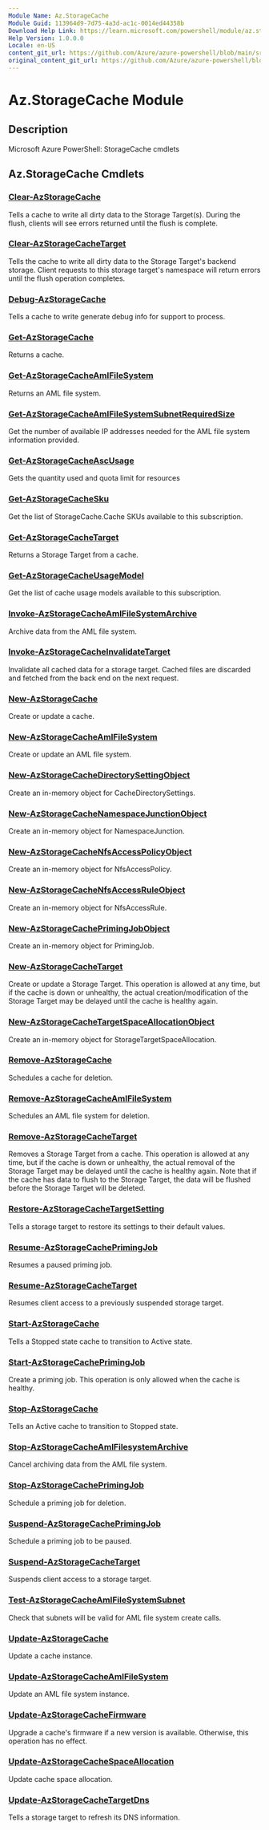 ```yaml
---
Module Name: Az.StorageCache
Module Guid: 113964d9-7d75-4a3d-ac1c-0014ed44358b
Download Help Link: https://learn.microsoft.com/powershell/module/az.storagecache
Help Version: 1.0.0.0
Locale: en-US
content_git_url: https://github.com/Azure/azure-powershell/blob/main/src/StorageCache/help/Az.StorageCache.md
original_content_git_url: https://github.com/Azure/azure-powershell/blob/main/src/StorageCache/help/Az.StorageCache.md
---
```


# Az.StorageCache Module
## Description
Microsoft Azure PowerShell: StorageCache cmdlets

## Az.StorageCache Cmdlets
### [Clear-AzStorageCache](Clear-AzStorageCache.md)
Tells a cache to write all dirty data to the Storage Target(s).
During the flush, clients will see errors returned until the flush is complete.

### [Clear-AzStorageCacheTarget](Clear-AzStorageCacheTarget.md)
Tells the cache to write all dirty data to the Storage Target's backend storage.
Client requests to this storage target's namespace will return errors until the flush operation completes.

### [Debug-AzStorageCache](Debug-AzStorageCache.md)
Tells a cache to write generate debug info for support to process.

### [Get-AzStorageCache](Get-AzStorageCache.md)
Returns a cache.

### [Get-AzStorageCacheAmlFileSystem](Get-AzStorageCacheAmlFileSystem.md)
Returns an AML file system.

### [Get-AzStorageCacheAmlFileSystemSubnetRequiredSize](Get-AzStorageCacheAmlFileSystemSubnetRequiredSize.md)
Get the number of available IP addresses needed for the AML file system information provided.

### [Get-AzStorageCacheAscUsage](Get-AzStorageCacheAscUsage.md)
Gets the quantity used and quota limit for resources

### [Get-AzStorageCacheSku](Get-AzStorageCacheSku.md)
Get the list of StorageCache.Cache SKUs available to this subscription.

### [Get-AzStorageCacheTarget](Get-AzStorageCacheTarget.md)
Returns a Storage Target from a cache.

### [Get-AzStorageCacheUsageModel](Get-AzStorageCacheUsageModel.md)
Get the list of cache usage models available to this subscription.

### [Invoke-AzStorageCacheAmlFileSystemArchive](Invoke-AzStorageCacheAmlFileSystemArchive.md)
Archive data from the AML file system.

### [Invoke-AzStorageCacheInvalidateTarget](Invoke-AzStorageCacheInvalidateTarget.md)
Invalidate all cached data for a storage target.
Cached files are discarded and fetched from the back end on the next request.

### [New-AzStorageCache](New-AzStorageCache.md)
Create or update a cache.

### [New-AzStorageCacheAmlFileSystem](New-AzStorageCacheAmlFileSystem.md)
Create or update an AML file system.

### [New-AzStorageCacheDirectorySettingObject](New-AzStorageCacheDirectorySettingObject.md)
Create an in-memory object for CacheDirectorySettings.

### [New-AzStorageCacheNamespaceJunctionObject](New-AzStorageCacheNamespaceJunctionObject.md)
Create an in-memory object for NamespaceJunction.

### [New-AzStorageCacheNfsAccessPolicyObject](New-AzStorageCacheNfsAccessPolicyObject.md)
Create an in-memory object for NfsAccessPolicy.

### [New-AzStorageCacheNfsAccessRuleObject](New-AzStorageCacheNfsAccessRuleObject.md)
Create an in-memory object for NfsAccessRule.

### [New-AzStorageCachePrimingJobObject](New-AzStorageCachePrimingJobObject.md)
Create an in-memory object for PrimingJob.

### [New-AzStorageCacheTarget](New-AzStorageCacheTarget.md)
Create or update a Storage Target.
This operation is allowed at any time, but if the cache is down or unhealthy, the actual creation/modification of the Storage Target may be delayed until the cache is healthy again.

### [New-AzStorageCacheTargetSpaceAllocationObject](New-AzStorageCacheTargetSpaceAllocationObject.md)
Create an in-memory object for StorageTargetSpaceAllocation.

### [Remove-AzStorageCache](Remove-AzStorageCache.md)
Schedules a cache for deletion.

### [Remove-AzStorageCacheAmlFileSystem](Remove-AzStorageCacheAmlFileSystem.md)
Schedules an AML file system for deletion.

### [Remove-AzStorageCacheTarget](Remove-AzStorageCacheTarget.md)
Removes a Storage Target from a cache.
This operation is allowed at any time, but if the cache is down or unhealthy, the actual removal of the Storage Target may be delayed until the cache is healthy again.
Note that if the cache has data to flush to the Storage Target, the data will be flushed before the Storage Target will be deleted.

### [Restore-AzStorageCacheTargetSetting](Restore-AzStorageCacheTargetSetting.md)
Tells a storage target to restore its settings to their default values.

### [Resume-AzStorageCachePrimingJob](Resume-AzStorageCachePrimingJob.md)
Resumes a paused priming job.

### [Resume-AzStorageCacheTarget](Resume-AzStorageCacheTarget.md)
Resumes client access to a previously suspended storage target.

### [Start-AzStorageCache](Start-AzStorageCache.md)
Tells a Stopped state cache to transition to Active state.

### [Start-AzStorageCachePrimingJob](Start-AzStorageCachePrimingJob.md)
Create a priming job.
This operation is only allowed when the cache is healthy.

### [Stop-AzStorageCache](Stop-AzStorageCache.md)
Tells an Active cache to transition to Stopped state.

### [Stop-AzStorageCacheAmlFilesystemArchive](Stop-AzStorageCacheAmlFilesystemArchive.md)
Cancel archiving data from the AML file system.

### [Stop-AzStorageCachePrimingJob](Stop-AzStorageCachePrimingJob.md)
Schedule a priming job for deletion.

### [Suspend-AzStorageCachePrimingJob](Suspend-AzStorageCachePrimingJob.md)
Schedule a priming job to be paused.

### [Suspend-AzStorageCacheTarget](Suspend-AzStorageCacheTarget.md)
Suspends client access to a storage target.

### [Test-AzStorageCacheAmlFileSystemSubnet](Test-AzStorageCacheAmlFileSystemSubnet.md)
Check that subnets will be valid for AML file system create calls.

### [Update-AzStorageCache](Update-AzStorageCache.md)
Update a cache instance.

### [Update-AzStorageCacheAmlFileSystem](Update-AzStorageCacheAmlFileSystem.md)
Update an AML file system instance.

### [Update-AzStorageCacheFirmware](Update-AzStorageCacheFirmware.md)
Upgrade a cache's firmware if a new version is available.
Otherwise, this operation has no effect.

### [Update-AzStorageCacheSpaceAllocation](Update-AzStorageCacheSpaceAllocation.md)
Update cache space allocation.

### [Update-AzStorageCacheTargetDns](Update-AzStorageCacheTargetDns.md)
Tells a storage target to refresh its DNS information.

